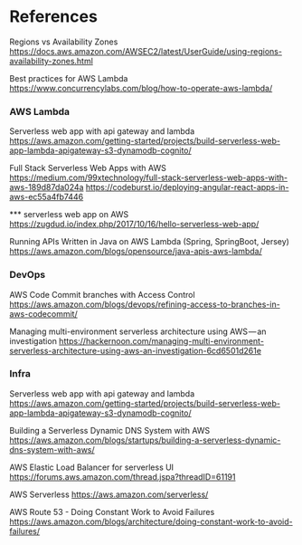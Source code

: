# References

Regions vs Availability Zones
https://docs.aws.amazon.com/AWSEC2/latest/UserGuide/using-regions-availability-zones.html

Best practices for AWS Lambda
https://www.concurrencylabs.com/blog/how-to-operate-aws-lambda/

### AWS Lambda

Serverless web app with api gateway and lambda
https://aws.amazon.com/getting-started/projects/build-serverless-web-app-lambda-apigateway-s3-dynamodb-cognito/

Full Stack Serverless Web Apps with AWS
https://medium.com/99xtechnology/full-stack-serverless-web-apps-with-aws-189d87da024a
https://codeburst.io/deploying-angular-react-apps-in-aws-ec55a4fb7446

*** serverless web app on AWS
https://zugdud.io/index.php/2017/10/16/hello-serverless-web-app/

Running APIs Written in Java on AWS Lambda (Spring, SpringBoot, Jersey)
https://aws.amazon.com/blogs/opensource/java-apis-aws-lambda/

### DevOps

AWS Code Commit branches with Access Control
https://aws.amazon.com/blogs/devops/refining-access-to-branches-in-aws-codecommit/

Managing multi-environment serverless architecture using AWS — an investigation
https://hackernoon.com/managing-multi-environment-serverless-architecture-using-aws-an-investigation-6cd6501d261e

### Infra
Serverless web app with api gateway and lambda 
https://aws.amazon.com/getting-started/projects/build-serverless-web-app-lambda-apigateway-s3-dynamodb-cognito/

Building a Serverless Dynamic DNS System with AWS
https://aws.amazon.com/blogs/startups/building-a-serverless-dynamic-dns-system-with-aws/

AWS Elastic Load Balancer for serverless UI
https://forums.aws.amazon.com/thread.jspa?threadID=61191

AWS Serverless
https://aws.amazon.com/serverless/

AWS Route 53 - Doing Constant Work to Avoid Failures
https://aws.amazon.com/blogs/architecture/doing-constant-work-to-avoid-failures/
